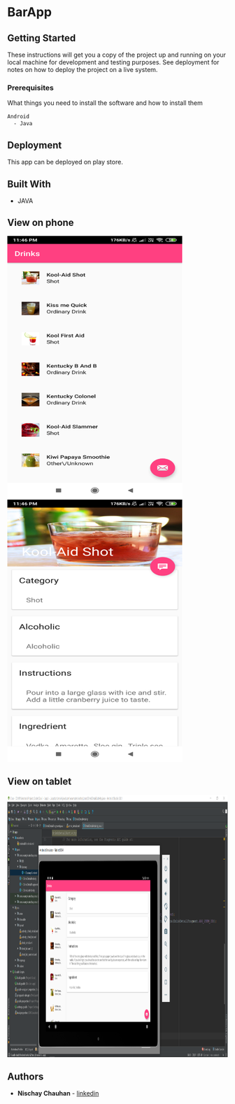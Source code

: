 # BarApp 

## Getting Started

These instructions will get you a copy of the project up and running on your local machine for development and testing purposes. See deployment for notes on how to deploy the project on a live system. 

### Prerequisites

What things you need to install the software and how to install them

```
Android
  - Java
```
## Deployment

This app can be deployed on play store. 

## Built With

* JAVA

## View on phone
<img src="https://github.com/NischayChauhan/BarApp/blob/master/phone_1.png" width="400" height="600">  <img src="https://github.com/NischayChauhan/BarApp/blob/master/phone_2.png" width="400" height="600">

## View on tablet
<img src="https://github.com/NischayChauhan/BarApp/blob/master/tab_output.png" width="1000" height="600">

## Authors

* **Nischay Chauhan** - [linkedin](https://www.linkedin.com/in/nischaychauhan/)
